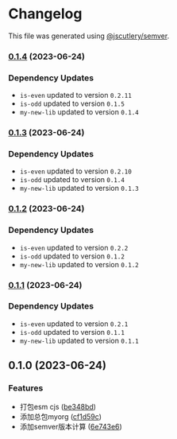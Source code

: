 # Changelog

This file was generated using [@jscutlery/semver](https://github.com/jscutlery/semver).

### [0.1.4](https://github.com/lijie33402/nx-demo/compare/myorg-0.1.3...myorg-0.1.4) (2023-06-24)

### Dependency Updates

* `is-even` updated to version `0.2.11`
* `is-odd` updated to version `0.1.5`
* `my-new-lib` updated to version `0.1.4`
### [0.1.3](https://github.com/lijie33402/nx-demo/compare/myorg-0.1.2...myorg-0.1.3) (2023-06-24)

### Dependency Updates

* `is-even` updated to version `0.2.10`
* `is-odd` updated to version `0.1.4`
* `my-new-lib` updated to version `0.1.3`
### [0.1.2](https://github.com/lijie33402/nx-demo/compare/myorg-0.1.1...myorg-0.1.2) (2023-06-24)

### Dependency Updates

* `is-even` updated to version `0.2.2`
* `is-odd` updated to version `0.1.2`
* `my-new-lib` updated to version `0.1.2`
### [0.1.1](https://github.com/lijie33402/nx-demo/compare/myorg-0.1.0...myorg-0.1.1) (2023-06-24)

### Dependency Updates

* `is-even` updated to version `0.2.1`
* `is-odd` updated to version `0.1.1`
* `my-new-lib` updated to version `0.1.1`
## 0.1.0 (2023-06-24)


### Features

* 打包esm cjs ([be348bd](https://github.com/lijie33402/nx-demo/commit/be348bdb394500d2342ddec64f0bc1026255d20f))
* 添加总包myorg ([cf1d59c](https://github.com/lijie33402/nx-demo/commit/cf1d59c71194b79fbe0d6a804d69950f92ea77a8))
* 添加semver版本计算 ([6e743e6](https://github.com/lijie33402/nx-demo/commit/6e743e674dca4311d7afa48a2aeff6e98d382f2e))
